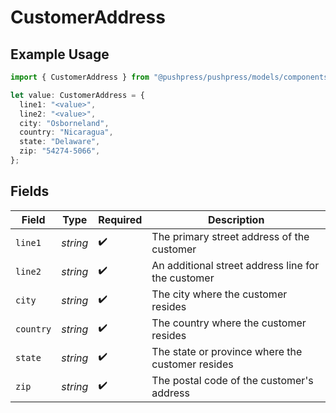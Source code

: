 # CustomerAddress

## Example Usage

```typescript
import { CustomerAddress } from "@pushpress/pushpress/models/components";

let value: CustomerAddress = {
  line1: "<value>",
  line2: "<value>",
  city: "Osborneland",
  country: "Nicaragua",
  state: "Delaware",
  zip: "54274-5066",
};
```

## Fields

| Field                                              | Type                                               | Required                                           | Description                                        |
| -------------------------------------------------- | -------------------------------------------------- | -------------------------------------------------- | -------------------------------------------------- |
| `line1`                                            | *string*                                           | :heavy_check_mark:                                 | The primary street address of the customer         |
| `line2`                                            | *string*                                           | :heavy_check_mark:                                 | An additional street address line for the customer |
| `city`                                             | *string*                                           | :heavy_check_mark:                                 | The city where the customer resides                |
| `country`                                          | *string*                                           | :heavy_check_mark:                                 | The country where the customer resides             |
| `state`                                            | *string*                                           | :heavy_check_mark:                                 | The state or province where the customer resides   |
| `zip`                                              | *string*                                           | :heavy_check_mark:                                 | The postal code of the customer's address          |
